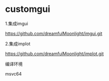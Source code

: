 # customgui

1.集成imgui

https://github.com/dreamfulMoonlight/imgui.git

2.集成implot

https://github.com/dreamfulMoonlight/implot.git



编译环境

msvc64